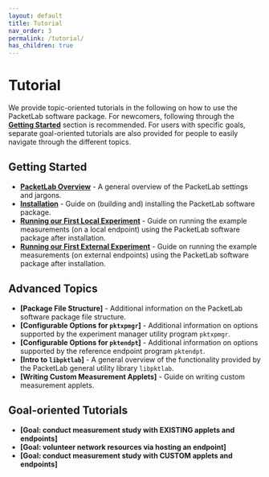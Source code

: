 ```yaml
---
layout: default
title: Tutorial
nav_order: 3
permalink: /tutorial/
has_children: true
---
```


# Tutorial
We provide topic-oriented tutorials in the following on how to use the PacketLab software package. For newcomers, following through the **[Getting Started](#getting-started)** section is recommended. For users with specific goals, separate goal-oriented tutorials are also provided for people to easily navigate through the different topics.

## Getting Started
- **[PacketLab Overview](/tutorial/pktlab_overview)** - A general overview of the PacketLab settings and jargons.
- **[Installation](/tutorial/installation)** - Guide on (building and) installing the PacketLab software package.
- **[Running our First Local Experiment](/tutorial/first_run_local)** - Guide on running the example measurements (on a local endpoint) using the PacketLab software package after installation.
- **[Running our First External Experiment](/tutorial/first_run_external)** - Guide on running the example measurements (on external endpoints) using the PacketLab software package after installation.

## Advanced Topics
- **[Package File Structure]** - Additional information on the PacketLab software package file structure.
- **[Configurable Options for `pktxpmgr`]** - Additional information on options supported by the experiment manager utility program `pktxpmgr`.
- **[Configurable Options for `pktendpt`]** - Additional information on options supported by the reference endpoint program `pktendpt`.
- **[Intro to `libpktlab`]** - A general overview of the functionality provided by the PacketLab general utility library `libpktlab`.
- **[Writing Custom Measurement Applets]** - Guide on writing custom measurement applets.

## Goal-oriented Tutorials
- **[Goal: conduct measurement study with EXISTING applets and endpoints]**
- **[Goal: volunteer network resources via hosting an endpoint]**
- **[Goal: conduct measurement study with CUSTOM applets and endpoints]**
